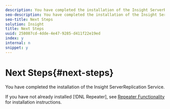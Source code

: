 ```yaml
---
description: You have completed the installation of the Insight ServerReplication Service.
seo-description: You have completed the installation of the Insight ServerReplication Service.
seo-title: Next Steps
solution: Insight
title: Next Steps
uuid: 258087cd-4dde-4e47-9285-d411f22e19ed
index: y
internal: n
snippet: y
---
```


# Next Steps{#next-steps}

You have completed the installation of the Insight ServerReplication Service.

 If you have not already installed [!DNL Repeater], see [Repeater Functionality](../../../home/c-inst-svr/c-rptr-fntly/c-rptr-fntly.md#concept-78613328ece345b2937cd6e43d7f31f2) for installation instructions. 
